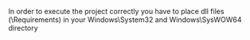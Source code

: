 In order to execute the project correctly you have to place dll files (\Requirements) in your Windows\System32 and Windows\SysWOW64 directory